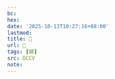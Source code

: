 ```yaml
---
bc:
hex:
date: '2025-10-13T10:27:16+08:00'
lastmod:
title: 􂭏
url: 􂭏
tags: [嫭]
src: DCCV
note:
---
```

